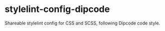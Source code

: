 # stylelint-config-dipcode

Shareable stylelint config for CSS and SCSS, following Dipcode code style.
